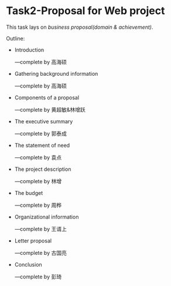 # Task2-Proposal for Web project

This task lays on *business proposal(domain & achievement)*.

Outline:

* Introduction

  —complete by 高海硕

* Gathering background information

  —complete by 高海硕


* Components of a proposal

  —complete by 黄超敏&林增跃


* The executive summary

  —complete by 郭泰成


* The statement of need

  —complete by 袁点


* The project description

  —complete by 林增


* The budget

  —complete by 周桦


* Organizational information

  —complete by 王谞上


* Letter proposal

  —complete by 古国亮


* Conclusion

  —complete by 彭琦

